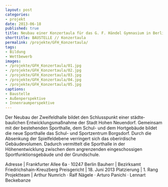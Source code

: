```yaml
---
layout: post
categories:
- projekt
date: 2013-06-18
published: true
title: Neubau einer Konzertaula für das G. F. Händel Gymnasium in Berlin Friedrichshain
shorttitle: BAUSTELLE // Konzertaula
permalink: /projekte/GFH_Konzertaula/
tags: 
- Bildung
- Wettbewerb
images:
- /projekte/GFH_Konzertaula/01.jpg
- /projekte/GFH_Konzertaula/02.jpg
- /projekte/GFH_Konzertaula/03.jpg
- /projekte/GFH_Konzertaula/04.jpg
- /projekte/GFH_Konzertaula/05.jpg
captions:
- Baustelle
- Außenperspektive
- Innenraumperspektive
---
```

Der Neubau der Zweifeldhalle bildet den Schlusspunkt einer städte­baulichen Entwicklungsmaßnahme der Stadt Hohen Neuendorf. Gemeinsam mit der bestehenden Sporthalle, dem Schul- und dem Hortgebäude bildet die neue Sporthalle das Schul- und Sportzentrum Borgsdorf. Durch die Absenkung der Spielfeldebene verringert sich das oberirdische Gebäudevolumen. Dadurch vermittelt die Sporthalle in der Höhenentwicklung zwischen dem angrenzenden eingeschossigen Sportfunktionsgebäude und der Grundschule.

Adresse			|	Frankfurter Allee 6a · 10247 Berlin 
Bauherr			|	Bezirksamt Friedrichshain-Kreuzberg 
Preisgericht	|	18. Juni 2013
Platzierung		|	1. Rang 
Projektteam		|	Arthur Numrich · Ralf Nägele · Arturo Panichi · Lennart Beckebanze 